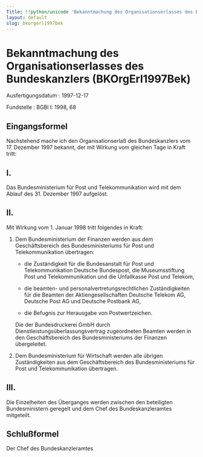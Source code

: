 ```yaml
---
Title: !!python/unicode 'Bekanntmachung des Organisationserlasses des Bundeskanzlers'
layout: default
slug: bkorgerl1997bek
---
```


# Bekanntmachung des Organisationserlasses des Bundeskanzlers (BKOrgErl1997Bek)

Ausfertigungsdatum
:   1997-12-17

Fundstelle
:   BGBl I: 1998, 68



## Eingangsformel

Nachstehend mache ich den Organisationserlaß des Bundeskanzlers vom
17\. Dezember 1997 bekannt, der mit Wirkung vom gleichen Tage in Kraft
tritt:


## I.

Das Bundesministerium für Post und Telekommunikation wird mit dem
Ablauf des 31. Dezember 1997 aufgelöst.


## II.

Mit Wirkung vom 1. Januar 1998 tritt folgendes in Kraft:

1.  Dem Bundesministerium der Finanzen werden aus dem Geschäftsbereich des
    Bundesministeriums für Post und Telekommunikation übertragen:

    -   die Zuständigkeit für die Bundesanstalt für Post und Telekommunikation
        Deutsche Bundespost, die Museumsstiftung Post und Telekommunikation
        und die Unfallkasse Post und Telekom,


    -   die beamten- und personalvertretungsrechtlichen Zuständigkeiten für
        die Beamten der Aktiengesellschaften Deutsche Telekom AG, Deutsche
        Post AG und Deutsche Postbank AG,


    -   die Befugnis zur Herausgabe von Postwertzeichen.




    Die der Bundesdruckerei GmbH durch Dienstleistungsüberlassungsvertrag
    zugeordneten Beamten werden in den Geschäftsbereich des
    Bundesministeriums der Finanzen übergeleitet.


2.  Dem Bundesministerium für Wirtschaft werden alle übrigen
    Zuständigkeiten aus dem Geschäftsbereich des Bundesministeriums für
    Post und Telekommunikation übertragen.





## III.

Die Einzelheiten des Überganges werden zwischen den beteiligten
Bundesministern geregelt und dem Chef des Bundeskanzleramtes
mitgeteilt.


## Schlußformel

Der Chef des Bundeskanzleramtes

